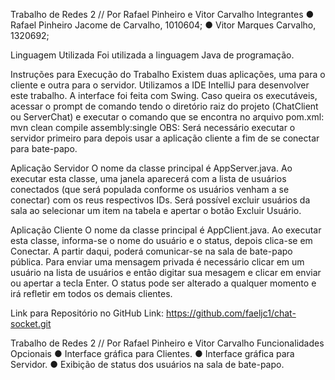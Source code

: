 Trabalho de Redes 2 // Por Rafael Pinheiro e Vitor Carvalho
Integrantes
● Rafael Pinheiro Jacome de Carvalho, 1010604;
● Vitor Marques Carvalho, 1320692;

Linguagem Utilizada
Foi utilizada a linguagem Java de programação.

Instruções para Execução do Trabalho
Existem duas aplicações, uma para o cliente e outra para o servidor.
Utilizamos a IDE IntelliJ para desenvolver este trabalho. A interface foi feita com Swing.
Caso queira os executáveis, acessar o prompt de comando tendo o diretório raiz do
projeto (ChatClient ou ServerChat) e executar o comando que se encontra no arquivo
pom.xml:
mvn clean compile assembly:single
OBS: Será necessário executar o servidor primeiro para depois usar a aplicação cliente a
fim de se conectar para bate-papo.

Aplicação Servidor
O nome da classe principal é AppServer.java.
Ao executar esta classe, uma janela aparecerá com a lista de usuários conectados (que
será populada conforme os usuários venham a se conectar) com os reus respectivos IDs.
Será possível excluir usuários da sala ao selecionar um item na tabela e apertar o botão
Excluir Usuário.

Aplicação Cliente
O nome da classe principal é AppClient.java.
Ao executar esta classe, informa-se o nome do usuário e o status, depois clica-se em
Conectar. A partir daqui, poderá comunicar-se na sala de bate-papo pública.
Para enviar uma mensagem privada é necessário clicar em um usuário na lista de usuários
e então digitar sua mesagem e clicar em enviar ou apertar a tecla Enter.
O status pode ser alterado a qualquer momento e irá refletir em todos os demais clientes.

Link para Repositório no GitHub
Link: https://github.com/faeljc1/chat-socket.git

Trabalho de Redes 2 // Por Rafael Pinheiro e Vitor Carvalho
Funcionalidades Opcionais
● Interface gráfica para Clientes.
● Interface gráfica para Servidor.
● Exibição de status dos usuários na sala de bate-papo.